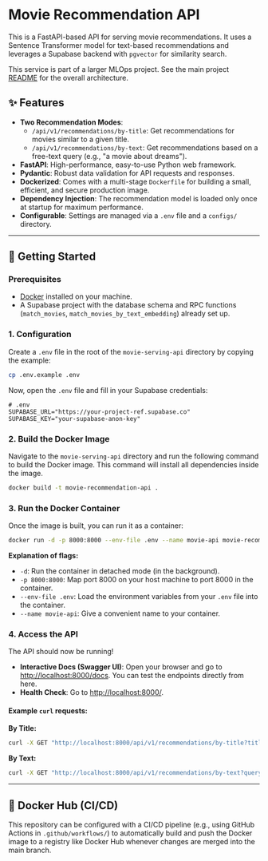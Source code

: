 # Movie Recommendation API

This is a FastAPI-based API for serving movie recommendations. It uses a Sentence Transformer model for text-based recommendations and leverages a Supabase backend with `pgvector` for similarity search.

This service is part of a larger MLOps project. See the main project [README](../README.md) for the overall architecture.

## ✨ Features

- **Two Recommendation Modes**:
  - `/api/v1/recommendations/by-title`: Get recommendations for movies similar to a given title.
  - `/api/v1/recommendations/by-text`: Get recommendations based on a free-text query (e.g., "a movie about dreams").
- **FastAPI**: High-performance, easy-to-use Python web framework.
- **Pydantic**: Robust data validation for API requests and responses.
- **Dockerized**: Comes with a multi-stage `Dockerfile` for building a small, efficient, and secure production image.
- **Dependency Injection**: The recommendation model is loaded only once at startup for maximum performance.
- **Configurable**: Settings are managed via a `.env` file and a `configs/` directory.

---

## 🚀 Getting Started

### Prerequisites

- [Docker](https://www.docker.com/get-started) installed on your machine.
- A Supabase project with the database schema and RPC functions (`match_movies`, `match_movies_by_text_embedding`) already set up.

### 1. Configuration

Create a `.env` file in the root of the `movie-serving-api` directory by copying the example:

```bash
cp .env.example .env
```

Now, open the `.env` file and fill in your Supabase credentials:

```env
# .env
SUPABASE_URL="https://your-project-ref.supabase.co"
SUPABASE_KEY="your-supabase-anon-key"
```

### 2. Build the Docker Image

Navigate to the `movie-serving-api` directory and run the following command to build the Docker image. This command will install all dependencies inside the image.

```bash
docker build -t movie-recommendation-api .
```

### 3. Run the Docker Container

Once the image is built, you can run it as a container:

```bash
docker run -d -p 8000:8000 --env-file .env --name movie-api movie-recommendation-api
```

**Explanation of flags:**
- `-d`: Run the container in detached mode (in the background).
- `-p 8000:8000`: Map port 8000 on your host machine to port 8000 in the container.
- `--env-file .env`: Load the environment variables from your `.env` file into the container.
- `--name movie-api`: Give a convenient name to your container.

### 4. Access the API

The API should now be running!

- **Interactive Docs (Swagger UI)**: Open your browser and go to [http://localhost:8000/docs](http://localhost:8000/docs). You can test the endpoints directly from here.
- **Health Check**: Go to [http://localhost:8000/](http://localhost:8000/).

#### Example `curl` requests:

**By Title:**
```bash
curl -X GET "http://localhost:8000/api/v1/recommendations/by-title?title=Inception"
```

**By Text:**
```bash
curl -X GET "http://localhost:8000/api/v1/recommendations/by-text?query=a%20psychological%20thriller%20about%20dreams"
```

---

## 🐳 Docker Hub (CI/CD)

This repository can be configured with a CI/CD pipeline (e.g., using GitHub Actions in `.github/workflows/`) to automatically build and push the Docker image to a registry like Docker Hub whenever changes are merged into the main branch.
